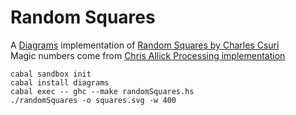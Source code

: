# Random Squares
A [Diagrams](http://projects.haskell.org/diagrams/) implementation of [Random Squares by Charles Csuri](http://recodeproject.com/artwork/v1n2random-squares)           
Magic numbers come from [Chris Allick Processing implementation](http://recodeproject.com/translation/chris-allick-direct-random-squares-charles-csuri)

```
cabal sandbox init
cabal install diagrams
cabal exec -- ghc --make randomSquares.hs
./randomSquares -o squares.svg -w 400
```
